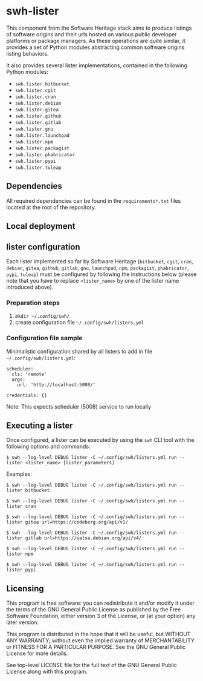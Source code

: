 swh-lister
==========

This component from the Software Heritage stack aims to produce listings
of software origins and their urls hosted on various public developer platforms
or package managers. As these operations are quite similar, it provides a set of
Python modules abstracting common software origins listing behaviors.

It also provides several lister implementations, contained in the
following Python modules:

- `swh.lister.bitbucket`
- `swh.lister.cgit`
- `swh.lister.cran`
- `swh.lister.debian`
- `swh.lister.gitea`
- `swh.lister.github`
- `swh.lister.gitlab`
- `swh.lister.gnu`
- `swh.lister.launchpad`
- `swh.lister.npm`
- `swh.lister.packagist`
- `swh.lister.phabricator`
- `swh.lister.pypi`
- `swh.lister.tuleap`

Dependencies
------------

All required dependencies can be found in the `requirements*.txt` files located
at the root of the repository.

Local deployment
----------------

## lister configuration

Each lister implemented so far by Software Heritage (`bitbucket`, `cgit`, `cran`, `debian`,
`gitea`, `github`, `gitlab`, `gnu`, `launchpad`, `npm`, `packagist`, `phabricator`, `pypi`, `tuleap`)
must be configured by following the instructions below (please note that you have to replace
`<lister_name>` by one of the lister name introduced above).

### Preparation steps

1. `mkdir ~/.config/swh/`
2. create configuration file `~/.config/swh/listers.yml`

### Configuration file sample

Minimalistic configuration shared by all listers to add in file `~/.config/swh/listers.yml`:

```lang=yml
scheduler:
  cls: 'remote'
  args:
    url: 'http://localhost:5008/'

credentials: {}
```

Note: This expects scheduler (5008) service to run locally

## Executing a lister

Once configured, a lister can be executed by using the `swh` CLI tool with the
following options and commands:

```
$ swh --log-level DEBUG lister -C ~/.config/swh/listers.yml run --lister <lister_name> [lister_parameters]
```

Examples:

```
$ swh --log-level DEBUG lister -C ~/.config/swh/listers.yml run --lister bitbucket

$ swh --log-level DEBUG lister -C ~/.config/swh/listers.yml run --lister cran

$ swh --log-level DEBUG lister -C ~/.config/swh/listers.yml run --lister gitea url=https://codeberg.org/api/v1/

$ swh --log-level DEBUG lister -C ~/.config/swh/listers.yml run --lister gitlab url=https://salsa.debian.org/api/v4/

$ swh --log-level DEBUG lister -C ~/.config/swh/listers.yml run --lister npm

$ swh --log-level DEBUG lister -C ~/.config/swh/listers.yml run --lister pypi
```

Licensing
---------

This program is free software: you can redistribute it and/or modify it under
the terms of the GNU General Public License as published by the Free Software
Foundation, either version 3 of the License, or (at your option) any later
version.

This program is distributed in the hope that it will be useful, but WITHOUT ANY
WARRANTY; without even the implied warranty of MERCHANTABILITY or FITNESS FOR A
PARTICULAR PURPOSE.  See the GNU General Public License for more details.

See top-level LICENSE file for the full text of the GNU General Public License
along with this program.
